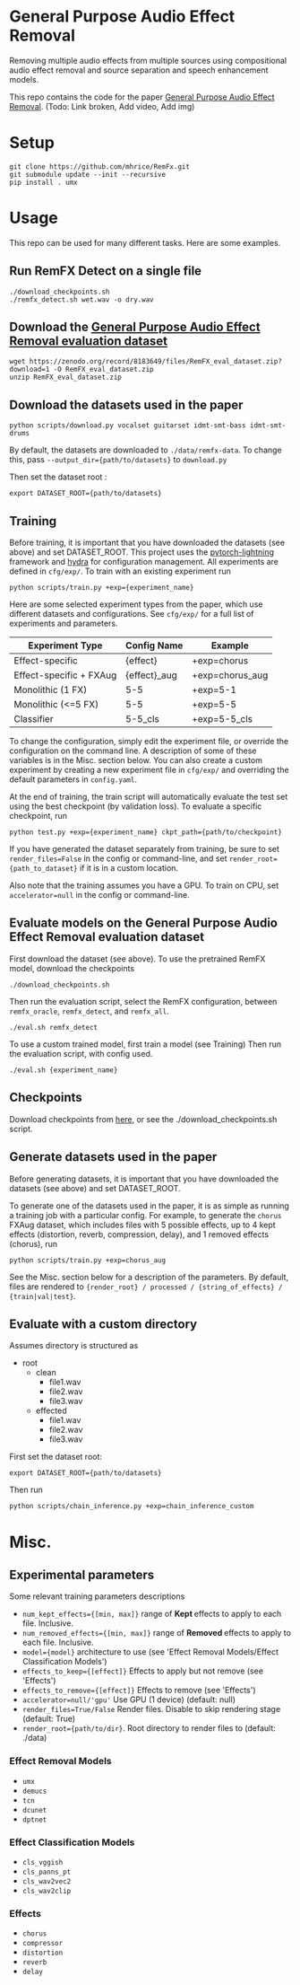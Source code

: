 # General Purpose Audio Effect Removal
Removing multiple audio effects from multiple sources using compositional audio effect removal and source separation and speech enhancement models.

This repo contains the code for the paper [General Purpose Audio Effect Removal](https://arxiv.org/abs/2110.00484). (Todo: Link broken, Add video, Add img)



# Setup
```
git clone https://github.com/mhrice/RemFx.git
git submodule update --init --recursive
pip install . umx
```
# Usage
This repo can be used for many different tasks. Here are some examples.
## Run RemFX Detect on a single file
```
./download_checkpoints.sh
./remfx_detect.sh wet.wav -o dry.wav
```
## Download the [General Purpose Audio Effect Removal evaluation dataset](https://zenodo.org/record/8183649/)
```
wget https://zenodo.org/record/8183649/files/RemFX_eval_dataset.zip?download=1 -O RemFX_eval_dataset.zip
unzip RemFX_eval_dataset.zip
```

## Download the datasets used in the paper
```
python scripts/download.py vocalset guitarset idmt-smt-bass idmt-smt-drums
```
By default, the datasets are downloaded to `./data/remfx-data`. To change this, pass `--output_dir={path/to/datasets}` to `download.py`

Then set the dataset root :
```
export DATASET_ROOT={path/to/datasets}
```

## Training
Before training, it is important that you have downloaded the datasets (see above) and set DATASET_ROOT.
This project uses the [pytorch-lightning](https://www.pytorchlightning.ai/index.html) framework and [hydra](https://hydra.cc/) for configuration management. All experiments are defined in `cfg/exp/`. To train with an existing experiment run
```
python scripts/train.py +exp={experiment_name}
```

Here are some selected experiment types from the paper, which use different datasets and configurations. See `cfg/exp/` for a full list of experiments and parameters.

| Experiment Type         | Config Name  | Example          |
| ----------------------- | ------------ | ---------------- |
| Effect-specific         | {effect}     | +exp=chorus      |
| Effect-specific + FXAug | {effect}_aug | +exp=chorus_aug  |
| Monolithic (1 FX)       | 5-5          | +exp=5-1         |
| Monolithic (<=5 FX)     | 5-5          | +exp=5-5         |
| Classifier              | 5-5_cls      | +exp=5-5_cls     |

To change the configuration, simply edit the experiment file, or override the configuration on the command line. A description of some of these variables is in the Misc. section below.
You can also create a custom experiment by creating a new experiment file in `cfg/exp/` and overriding the default parameters in `config.yaml`.

At the end of training, the train script will automatically evaluate the test set using the best checkpoint (by validation loss). To evaluate a specific checkpoint, run

```
python test.py +exp={experiment_name} ckpt_path={path/to/checkpoint}
```

If you have generated the dataset separately from training, be sure to set `render_files=False` in the config or command-line, and set `render_root={path_to_dataset}` if it is in a custom location.

Also note that the training assumes you have a GPU. To train on CPU, set `accelerator=null` in the config or command-line.

## Evaluate models on the General Purpose Audio Effect Removal evaluation dataset
First download the dataset (see above).
To use the pretrained RemFX model, download the checkpoints
```
./download_checkpoints.sh
```
Then run the evaluation script, select the RemFX configuration, between `remfx_oracle`, `remfx_detect`, and `remfx_all`.
```
./eval.sh remfx_detect
```
To use a custom trained model, first train a model (see Training)
Then run the evaluation script, with config used.
```
./eval.sh {experiment_name}
```

## Checkpoints
Download checkpoints from [here](https://zenodo.org/record/8179396), or see the ./download_checkpoints.sh script.


## Generate datasets used in the paper
Before generating datasets, it is important that you have downloaded the datasets (see above) and set DATASET_ROOT.

To generate one of the datasets used in the paper, it is as simple as running a training job with a particular config. For example, to generate the `chorus` FXAug dataset, which includes files with 5 possible effects, up to 4 kept effects (distortion, reverb, compression, delay), and 1 removed effects (chorus), run
```
python scripts/train.py +exp=chorus_aug
```

See the Misc. section below for a description of the parameters.
By default, files are rendered to `{render_root} / processed / {string_of_effects} / {train|val|test}`.

## Evaluate with a custom directory
Assumes directory is structured as
- root
    - clean
        - file1.wav
        - file2.wav
        - file3.wav
    - effected
        - file1.wav
        - file2.wav
        - file3.wav

First set the dataset root:
```
export DATASET_ROOT={path/to/datasets}
```

Then run
```
python scripts/chain_inference.py +exp=chain_inference_custom
```

# Misc.
## Experimental parameters
Some relevant training parameters descriptions
- `num_kept_effects={[min, max]}` range of <b> Kept </b> effects to apply to each file. Inclusive.
- `num_removed_effects={[min, max]}` range of <b> Removed </b> effects to apply to each file. Inclusive.
- `model={model}` architecture to use (see 'Effect Removal Models/Effect Classification Models')
- `effects_to_keep={[effect]}` Effects to apply but not remove (see 'Effects')
- `effects_to_remove={[effect]}` Effects to remove (see 'Effects')
- `accelerator=null/'gpu'` Use GPU (1 device) (default: null)
- `render_files=True/False` Render files. Disable to skip rendering stage (default: True)
- `render_root={path/to/dir}`. Root directory to render files to (default: ./data)

### Effect Removal Models
- `umx`
- `demucs`
- `tcn`
- `dcunet`
- `dptnet`

### Effect Classification Models
- `cls_vggish`
- `cls_panns_pt`
- `cls_wav2vec2`
- `cls_wav2clip`

### Effects
- `chorus`
- `compressor`
- `distortion`
- `reverb`
- `delay`
